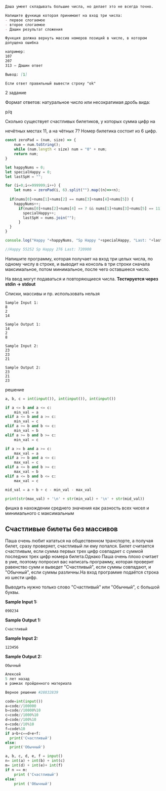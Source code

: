 ```markdown
Даша умеет складывать большие числа, но делает это не всегда точно.

Напишите функицю которая принимает на вход три числа:
- первое слогаемое
- второе слогаемое
- Дашин результат сложения

Функция должна вернуть массив номеров позиций в числе, в котором 
допущена ошибка

например:
107
207
313 — Дашин ответ

Вывод: [1]

Если ответ правильный вывести строку "ok"
```

2 задание

Формат ответов: натуральное число или несократимая дробь вида:

p/q

Сколько существует счастливых билетиков, у которых сумма цифр на

нечётных местах ﻿11, а на чётных ﻿7﻿? Номер билетика состоит из 6 цифр.

```jsx
const zeroPad = (num, size) => {
    num = num.toString();
    while (num.length < size) num = "0" + num;
    return num;
}

let happyNums = 0;
let specialHappy = 0;
let lastSpH = "";

for (i=0;i<=999999;i++) {
	let nums = zeroPad(i, 6).split("").map((n)=>+n);
  
  if(nums[0]+nums[1]+nums[2] == nums[3]+nums[4]+nums[5]) {
  	happyNums++;
      if(nums[0]+nums[2]+nums[4] == 7 && nums[1]+nums[3]+nums[5] == 11) {
      	specialHappy++;
        lastSpH = nums.join("");
      }
  }
}

console.log("Happy "+happyNums, "Sp Happy "+specialHappy, "Last: "+lastSpH);

//Happy 55252 Sp Happy 276 Last: 720900
```

Напишите программу, которая получает на вход три целых числа, по одному числу в строке, и выводит на консоль в три строки сначала максимальное, потом минимальное, после чего оставшееся число.

На ввод могут подаваться и повторяющиеся числа. **Тестируется через stdin → stdout**

Списки, массивы и пр. использовать нельзя

```
Sample Input 1:
8
2
14

Sample Output 1:
14
2
8

Sample Input 2:
23
23
21

Sample Output 2:
23
21
23
```

решение

```python
a, b, c = int(input()), int(input()), int(input())

if a <= b and a <= c:
    min_val = a
elif a <= b and a >= c:
    min_val = c
elif a >= b and b <= c:
    min_val = b
elif a >= b and b >= c:
    min_val = c

if a >= b and a >= c:
    max_val = a
elif a >= b and a <= c:
    max_val = c
elif a <= b and b >= c:
    max_val = b
elif a <= b and b <= c:
    max_val = c

mid_val = a + b + c - min_val - max_val

print(str(max_val) + '\n' + str(min_val) + '\n' + str(mid_val))
```

фишка в нахождении среднего значения как разность всех чисел и минимального с максимальным

## Счастливые билеты без массивов

Паша очень любит кататься на общественном транспорте, а получая билет, сразу проверяет, счастливый ли ему попался. Билет считается счастливым, если сумма первых трех цифр совпадает с суммой последних трех цифр номера билета.Однако Паша очень плохо считает в уме, поэтому попросил вас написать программу, которая проверит равенство сумм и выведет "Счастливый", если суммы совпадают, и "Обычный", если суммы различны.На вход программе подаётся строка из шести цифр.

Выводить нужно только слово "Счастливый" или "Обычный", с большой буквы.

**Sample Input 1:**

```
090234
```

**Sample Output 1:**

```
Счастливый
```

**Sample Input 2:**

```
123456
```

**Sample Output 2:**

```
Обычный
```

```python
Алексей
5 лет назад
в рамках пройденного материала

Верное решение #28832839

code=int(input())
a=code//100000
b=code//10000%10
c=code//1000%10
d=code//100%10
e=code//10%10
f=code%10
if a+b+c==d+e+f:
  print('Счастливый')
else:
  print('Обычный')
```

```python
a, b, c, d, e, f = input()
n= int(a) + int(b) + int(c)
m= int(d) + int(e)+ int(f)
if n == m:
    print ('Счастливый')
else:
    print ('Обычный')
```
